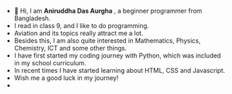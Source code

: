 - 👋 Hi, I am **Aniruddha Das Aurgha** , a beginner programmer from Bangladesh.
-  I read in class 9, and I like to do programming.
-  Aviation and its topics really attract me a lot.
-  Besides this, I am also quite interested in Mathematics, Physics, Chemistry, ICT and some other things.
-  I have first started my coding journey with Python, which was included in my school curriculum.
-  In recent times I have started learning about HTML, CSS and Javascript.
-  Wish me a good luck in my journey!
-  

<!---
aniruddhadasaurgha/aniruddhadasaurgha is a ✨ special ✨ repository because its `README.md` (this file) appears on your GitHub profile.
You can click the Preview link to take a look at your changes.
--->
